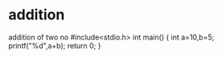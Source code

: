 # addition
addition of two no
#include<stdio.h>
int  main()
{
    int a=10,b=5;
    printf("%d",a+b);
    return 0;
}
